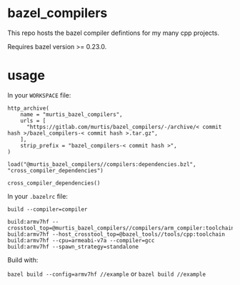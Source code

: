 # bazel_compilers

This repo hosts the bazel compiler defintions for my many cpp projects.

Requires bazel version >= 0.23.0.

# usage

In your `WORKSPACE` file:

```
http_archive(
    name = "murtis_bazel_compilers",
    urls = [
      "https://gitlab.com/murtis/bazel_compilers/-/archive/< commit hash >/bazel_compilers-< commit hash >.tar.gz",
    ],
    strip_prefix = "bazel_compilers-< commit hash >",
)

load("@murtis_bazel_compilers//compilers:dependencies.bzl", "cross_compiler_dependencies")

cross_compiler_dependencies()
```

In your `.bazelrc` file:

```
build --compiler=compiler

build:armv7hf --crosstool_top=@murtis_bazel_compilers//compilers/arm_compiler:toolchain
build:armv7hf --host_crosstool_top=@bazel_tools//tools/cpp:toolchain
build:armv7hf --cpu=armeabi-v7a --compiler=gcc
build:armv7hf --spawn_strategy=standalone
```


Build with:

`bazel build --config=armv7hf //example` or `bazel build //example`
